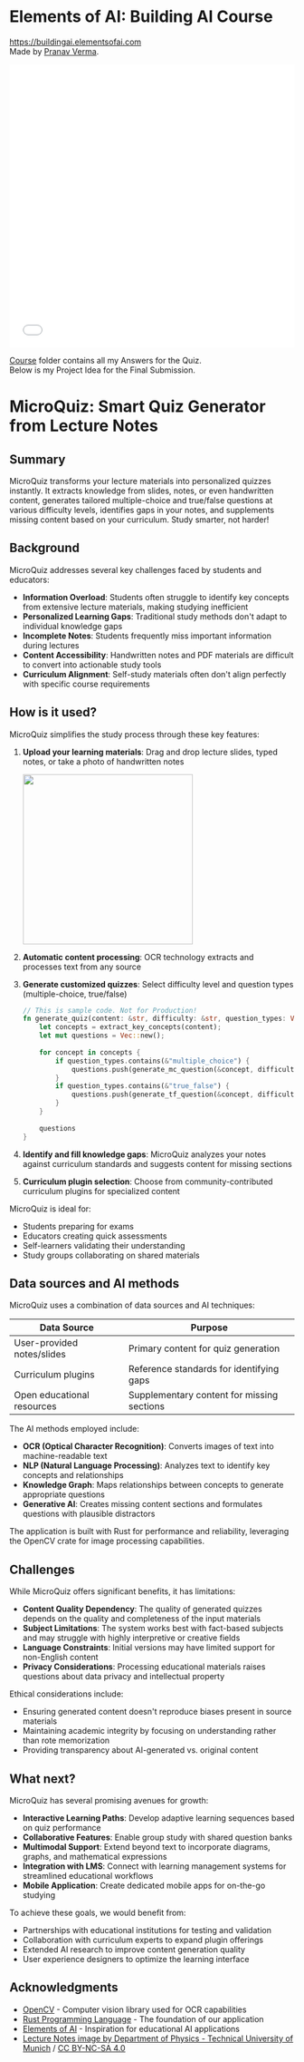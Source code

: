 # Elements of AI: Building AI Course
https://buildingai.elementsofai.com <br>
Made by [Pranav Verma](https://pranavv.co.in).

<embed src="certificate.pdf" type="application/pdf" width="100%" height="500px">

[Course](course) folder contains all my Answers for the Quiz. <br>
Below is my Project Idea for the Final Submission.

# MicroQuiz: Smart Quiz Generator from Lecture Notes

## Summary
MicroQuiz transforms your lecture materials into personalized quizzes instantly. It extracts knowledge from slides, notes, or even handwritten content, generates tailored multiple-choice and true/false questions at various difficulty levels, identifies gaps in your notes, and supplements missing content based on your curriculum. Study smarter, not harder!

## Background
MicroQuiz addresses several key challenges faced by students and educators:

* **Information Overload**: Students often struggle to identify key concepts from extensive lecture materials, making studying inefficient
* **Personalized Learning Gaps**: Traditional study methods don't adapt to individual knowledge gaps
* **Incomplete Notes**: Students frequently miss important information during lectures
* **Content Accessibility**: Handwritten notes and PDF materials are difficult to convert into actionable study tools
* **Curriculum Alignment**: Self-study materials often don't align perfectly with specific course requirements

## How is it used?

MicroQuiz simplifies the study process through these key features:

1. **Upload your learning materials**: Drag and drop lecture slides, typed notes, or take a photo of handwritten notes
   
   <img src="https://www.ph.nat.tum.de/fileadmin/w00bya/t75/pics/einstein_manuscript.jpg" width="300">

2. **Automatic content processing**: OCR technology extracts and processes text from any source
   
3. **Generate customized quizzes**: Select difficulty level and question types (multiple-choice, true/false)
   
    ```rust
    // This is sample code. Not for Production!
    fn generate_quiz(content: &str, difficulty: &str, question_types: Vec<&str>) -> Vec<String> {
        let concepts = extract_key_concepts(content);
        let mut questions = Vec::new();
        
        for concept in concepts {
            if question_types.contains(&"multiple_choice") {
                questions.push(generate_mc_question(&concept, difficulty));
            }
            if question_types.contains(&"true_false") {
                questions.push(generate_tf_question(&concept, difficulty));
            }
        }
        
        questions
    }
   ```

4. **Identify and fill knowledge gaps**: MicroQuiz analyzes your notes against curriculum standards and suggests content for missing sections

5. **Curriculum plugin selection**: Choose from community-contributed curriculum plugins for specialized content


MicroQuiz is ideal for:
* Students preparing for exams
* Educators creating quick assessments
* Self-learners validating their understanding
* Study groups collaborating on shared materials

## Data sources and AI methods

MicroQuiz uses a combination of data sources and AI techniques:

| Data Source | Purpose |
| ----------- | ----------- |
| User-provided notes/slides | Primary content for quiz generation |
| Curriculum plugins | Reference standards for identifying gaps |
| Open educational resources | Supplementary content for missing sections |

The AI methods employed include:

* **OCR (Optical Character Recognition)**: Converts images of text into machine-readable text
* **NLP (Natural Language Processing)**: Analyzes text to identify key concepts and relationships
* **Knowledge Graph**: Maps relationships between concepts to generate appropriate questions
* **Generative AI**: Creates missing content sections and formulates questions with plausible distractors

The application is built with Rust for performance and reliability, leveraging the OpenCV crate for image processing capabilities.

## Challenges

While MicroQuiz offers significant benefits, it has limitations:

* **Content Quality Dependency**: The quality of generated quizzes depends on the quality and completeness of the input materials
* **Subject Limitations**: The system works best with fact-based subjects and may struggle with highly interpretive or creative fields
* **Language Constraints**: Initial versions may have limited support for non-English content
* **Privacy Considerations**: Processing educational materials raises questions about data privacy and intellectual property

Ethical considerations include:
* Ensuring generated content doesn't reproduce biases present in source materials
* Maintaining academic integrity by focusing on understanding rather than rote memorization
* Providing transparency about AI-generated vs. original content

## What next?

MicroQuiz has several promising avenues for growth:

* **Interactive Learning Paths**: Develop adaptive learning sequences based on quiz performance
* **Collaborative Features**: Enable group study with shared question banks
* **Multimodal Support**: Extend beyond text to incorporate diagrams, graphs, and mathematical expressions
* **Integration with LMS**: Connect with learning management systems for streamlined educational workflows
* **Mobile Application**: Create dedicated mobile apps for on-the-go studying

To achieve these goals, we would benefit from:
* Partnerships with educational institutions for testing and validation
* Collaboration with curriculum experts to expand plugin offerings
* Extended AI research to improve content generation quality
* User experience designers to optimize the learning interface

## Acknowledgments

* [OpenCV](https://opencv.org/) - Computer vision library used for OCR capabilities
* [Rust Programming Language](https://www.rust-lang.org/) - The foundation of our application
* [Elements of AI](https://www.elementsofai.com/) - Inspiration for educational AI applications
* [Lecture Notes image by Department of Physics - Technical University of Munich](https://www.ph.nat.tum.de/fileadmin/w00bya/t75/pics/einstein_manuscript.jpg) / [CC BY-NC-SA 4.0](https://creativecommons.org/licenses/by-nc-sa/4.0/)